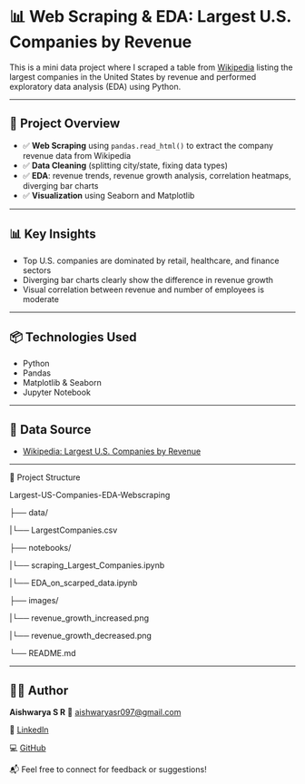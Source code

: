 # 📊 Web Scraping & EDA: Largest U.S. Companies by Revenue

This is a mini data project where I scraped a table from [Wikipedia](https://en.wikipedia.org/wiki/List_of_largest_companies_in_the_United_States_by_revenue) listing the largest companies in the United States by revenue and performed exploratory data analysis (EDA) using Python.

---

## 📌 Project Overview

- ✅ **Web Scraping** using `pandas.read_html()` to extract the company revenue data from Wikipedia
- ✅ **Data Cleaning** (splitting city/state, fixing data types)
- ✅ **EDA**: revenue trends, revenue growth analysis, correlation heatmaps, diverging bar charts
- ✅ **Visualization** using Seaborn and Matplotlib

---

## 📊 Key Insights

- Top U.S. companies are dominated by retail, healthcare, and finance sectors
- Diverging bar charts clearly show the difference in revenue growth
- Visual correlation between revenue and number of employees is moderate

---

## 📦 Technologies Used

- Python
- Pandas
- Matplotlib & Seaborn
- Jupyter Notebook

---

## 📂 Data Source

- [Wikipedia: Largest U.S. Companies by Revenue](https://en.wikipedia.org/wiki/List_of_largest_companies_in_the_United_States_by_revenue)

---

🧾 Project Structure

Largest-US-Companies-EDA-Webscraping

├── data/

|└── LargestCompanies.csv

├── notebooks/

|└── scraping_Largest_Companies.ipynb

|└── EDA_on_scarped_data.ipynb

├── images/

|└── revenue_growth_increased.png

|└── revenue_growth_decreased.png

└──  README.md

---

## 🙋‍♀️ Author
 
**Aishwarya S R**
📧 aishwaryasr097@gmail.com 

🔗 [LinkedIn](https://www.linkedin.com/in/aishwarya-sr/)  

💻 [GitHub](https://github.com/Aiishwarya01)

📬 Feel free to connect for feedback or suggestions!

